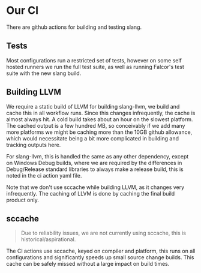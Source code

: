# Our CI

There are github actions for building and testing slang.

## Tests

Most configurations run a restricted set of tests, however on some self hosted
runners we run the full test suite, as well as running Falcor's test suite with
the new slang build.

## Building LLVM

We require a static build of LLVM for building slang-llvm, we build and cache
this in all workflow runs. Since this changes infrequently, the cache is almost
always hit. A cold build takes about an hour on the slowest platform. The
cached output is a few hundred MB, so conceivably if we add many more platforms
we might be caching more than the 10GB github allowance, which would
necessitate being a bit more complicated in building and tracking outputs here.

For slang-llvm, this is handled the same as any other dependency, except on
Windows Debug builds, where we are required by the differences in Debug/Release
standard libraries to always make a release build, this is noted in the ci
action yaml file.

Note that we don't use sccache while building LLVM, as it changes very
infrequently. The caching of LLVM is done by caching the final build product
only.

## sccache

> Due to reliability issues, we are not currently using sccache, this is
> historical/aspirational.

The CI actions use sccache, keyed on compiler and platform, this runs on all
configurations and significantly speeds up small source change builds. This
cache can be safely missed without a large impact on build times.

